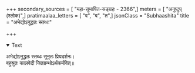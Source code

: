 +++
secondary_sources = [ "महा-सुभाषित-सङ्ग्रहः - 2366",]
meters = [ "अनुष्टुप् (श्लोक)",]
pratimaalaa_letters = [ "व", "ब", "त",]
jsonClass = "Subhaashita"
title = "अभेद्योऽनुद्धतः स्तब्धः"

+++

<details open><summary>Text</summary>

अभेद्योऽनुद्धतः स्तब्धः सूनृतः प्रियदर्शनः।  
बहुश्रुतः कालवेदी जितग्रन्थोऽर्थकर्मवित्॥
</details>
